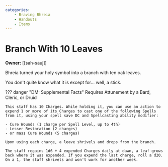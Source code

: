 ```yaml
---
categories:
    - Braving Bhreia
    - Handouts
    - Items
---
```

# Branch With 10 Leaves

**Owner:** [[sah-sauj]]

Bhreia turned your holy symbol into a branch with ten oak leaves.

You don't quite know what it is except for... well, a stick.

??? danger "DM: Supplemental Facts"
    Requires Attunement by a Bard, Cleric, or Druid

    This staff has 10 Charges. While holding it, you can use an action to expend 1 or more of its Charges to cast one of the following Spells from it, using your spell save DC and Spellcasting ability modifier:

    - Cure Wounds (1 charge per Spell Level, up to 4th)
    - Lesser Restoration (2 charges)
    - or mass Cure Wounds (5 charges)

    Upon using each charge, a leave shrivels and drops from the branch.

    The staff regains 1d6 + 4 expended Charges daily at dawn, a leaf grows back where it was expended. If you expend the last charge, roll a d20. On a 1, the staff shrivels and won't work for another week.
